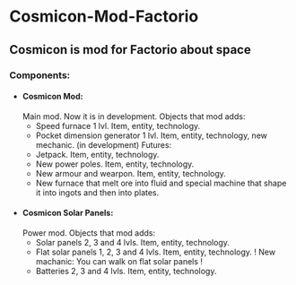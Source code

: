 # Cosmicon-Mod-Factorio
## Cosmicon is mod for Factorio about space

### Components:

- #### Cosmicon Mod:
  Main mod. Now it is in development. 
  Objects that mod adds:
  - Speed furnace 1 lvl. Item, entity, technology.
  - Pocket dimension generator 1 lvl. Item, entity, technology, new mechanic. (in development)
  Futures:
  - Jetpack. Item, entity, technology.
  - New power poles. Item, entity, technology.
  - New armour and wearpon. Item, entity, technology.
  - New furnace that melt ore into fluid and special machine that shape it into ingots and then into plates.
- #### Cosmicon Solar Panels:
  Power mod.
  Objects that mod adds:
  - Solar panels 2, 3 and 4 lvls. Item, entity, technology.
  - Flat solar panels 1, 2, 3 and 4 lvls. Item, entity, technology. ! New machanic: You can walk on flat solar panels !
  - Batteries 2, 3 and 4 lvls. Item, entity, technology.
